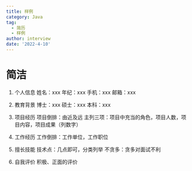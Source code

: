 ```yaml
---
title: 样例
category: Java
tag:
  - 简历
  - 样例
author: interview
date: '2022-4-10'
---
```



# 简洁
1. 个人信息
    姓名：xxx
    年纪：xxx
    手机：xxx
    邮箱：xxx
2. 教育背景
    博士：xxx
    硕士：xxx
    本科：xxx
    
3. 项目经历
    项目倒排：由近及远
    主列三项：项目中充当的角色，项目人数，项目内容，项目成果（列数字）
    
4. 工作经历
    工作倒排：工作单位，工作职位
    
5. 擅长技能
    技术点：几点即可，分类列举
    不贪多：贪多对面试不利
    
6. 自我评价
    积极、正面的评价



